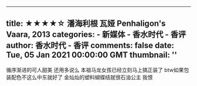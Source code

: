 
---
title: ★★★★☆ 潘海利根 瓦娅 Penhaligon's Vaara, 2013
categories: 
    - 新媒体
    - 香水时代 - 香评
author: 香水时代 - 香评
comments: false
date: Tue, 05 Jan 2021 00:00:00 GMT
thumbnail: ''
---

<div>   
循序渐进的可人甜美 还用多说么 本祖马龙女孩已经立刻马上搞正装了
btw如果包装配色不这么中东就好了 金灿灿的塑料蝴蝶结就很石油公主 我恨  
</div>
            